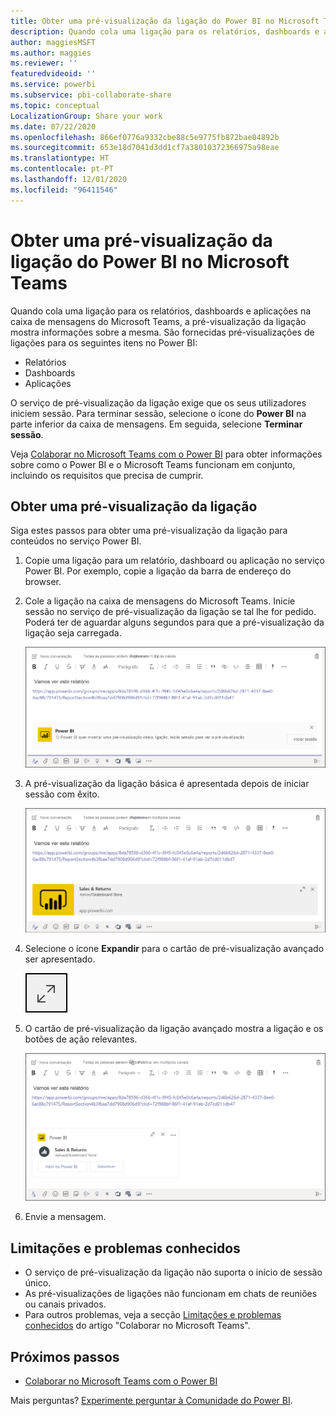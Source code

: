 ```yaml
---
title: Obter uma pré-visualização da ligação do Power BI no Microsoft Teams
description: Quando cola uma ligação para os relatórios, dashboards e aplicações na caixa de mensagens do Microsoft Teams, a pré-visualização da ligação mostra informações sobre a mesma.
author: maggiesMSFT
ms.author: maggies
ms.reviewer: ''
featuredvideoid: ''
ms.service: powerbi
ms.subservice: pbi-collaborate-share
ms.topic: conceptual
LocalizationGroup: Share your work
ms.date: 07/22/2020
ms.openlocfilehash: 866ef0776a9332cbe88c5e9775fb872bae04892b
ms.sourcegitcommit: 653e18d7041d3dd1cf7a38010372366975a98eae
ms.translationtype: HT
ms.contentlocale: pt-PT
ms.lasthandoff: 12/01/2020
ms.locfileid: "96411546"
---
```

# <a name="get-a-power-bi-link-preview-in-microsoft-teams"></a>Obter uma pré-visualização da ligação do Power BI no Microsoft Teams

Quando cola uma ligação para os relatórios, dashboards e aplicações na caixa de mensagens do Microsoft Teams, a pré-visualização da ligação mostra informações sobre a mesma. São fornecidas pré-visualizações de ligações para os seguintes itens no Power BI:

- Relatórios
- Dashboards
- Aplicações

O serviço de pré-visualização da ligação exige que os seus utilizadores iniciem sessão. Para terminar sessão, selecione o ícone do **Power BI** na parte inferior da caixa de mensagens. Em seguida, selecione **Terminar sessão**.

Veja [Colaborar no Microsoft Teams com o Power BI](service-collaborate-microsoft-teams.md) para obter informações sobre como o Power BI e o Microsoft Teams funcionam em conjunto, incluindo os requisitos que precisa de cumprir.

## <a name="get-a-link-preview"></a>Obter uma pré-visualização da ligação

Siga estes passos para obter uma pré-visualização da ligação para conteúdos no serviço Power BI.

1. Copie uma ligação para um relatório, dashboard ou aplicação no serviço Power BI. Por exemplo, copie a ligação da barra de endereço do browser.

1. Cole a ligação na caixa de mensagens do Microsoft Teams. Inicie sessão no serviço de pré-visualização da ligação se tal lhe for pedido. Poderá ter de aguardar alguns segundos para que a pré-visualização da ligação seja carregada.

    ![Captura de ecrã do Início de Sessão no bot do Power BI.](media/service-teams-link-preview/service-teams-link-preview-sign-in-needed.png)

1. A pré-visualização da ligação básica é apresentada depois de iniciar sessão com êxito.

    ![Captura de ecrã da pré-visualização da ligação Básico.](media/service-teams-link-preview/service-teams-link-preview-basic.png)

1. Selecione o ícone **Expandir** para o cartão de pré-visualização avançado ser apresentado.

    ![Captura de ecrã do ícone Expandir.](media/service-teams-link-preview/service-teams-link-preview-expand-icon.png)

1. O cartão de pré-visualização da ligação avançado mostra a ligação e os botões de ação relevantes.

    ![Captura de ecrã do cartão de pré-visualização da ligação Avançado.](media/service-teams-link-preview/service-teams-link-preview-nice-card.png)

1. Envie a mensagem.

## <a name="known-issues-and-limitations"></a>Limitações e problemas conhecidos

- O serviço de pré-visualização da ligação não suporta o início de sessão único.
- As pré-visualizações de ligações não funcionam em chats de reuniões ou canais privados.
- Para outros problemas, veja a secção [Limitações e problemas conhecidos](service-collaborate-microsoft-teams.md#known-issues-and-limitations) do artigo "Colaborar no Microsoft Teams".

## <a name="next-steps"></a>Próximos passos

- [Colaborar no Microsoft Teams com o Power BI](service-collaborate-microsoft-teams.md)

Mais perguntas? [Experimente perguntar à Comunidade do Power BI](https://community.powerbi.com/).

